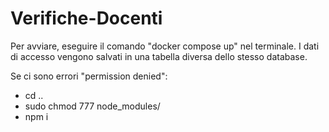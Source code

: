 # Verifiche-Docenti
Per avviare, eseguire il comando "docker compose up" nel terminale.
I dati di accesso vengono salvati in una tabella diversa dello stesso database.

Se ci sono errori "permission denied":
- cd ..
- sudo chmod 777 node_modules/
- npm i
